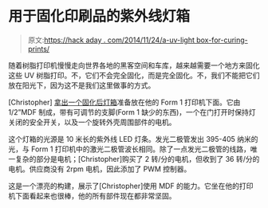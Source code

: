 # 用于固化印刷品的紫外线灯箱

> 原文:[https://hack aday . com/2014/11/24/a-uv-light box-for-curing-prints/](https://hackaday.com/2014/11/24/a-uv-lightbox-for-curing-prints/)

随着树脂打印机慢慢走向世界各地的黑客空间和车库，越来越需要一个地方来固化这些 UV 树脂打印。不，它们不会完全固化，而是完全固化。不，我们不能把它们放在阳光下，因为这不是我们这里做事的方式。

[Christopher] [拿出一个固化后灯箱](http://forum.formlabs.com/t/a-diy-uv-post-cure-lightbox-you-too-can-make/2732)准备放在他的 Form 1 打印机下面。它由 1/2”MDF 制成，带有可调节的支脚(Form 1 缺少的东西)，一个在门打开时保持灯关闭的安全开关，以及一个旋转外壳周围部件的电机。

这个灯箱的光源是 10 米长的紫外线 LED 灯条。发光二极管发出 395-405 纳米的光，与 Form 1 打印机中的激光二极管波长相同。除了一点发光二极管的线路，唯一复杂的部分是电机；[Christopher]购买了 2 转/分的电机，但收到了 36 转/分的电机。供应商没有 2rpm 电机，因此添加了 PWM 控制器。

这是一个漂亮的构建，展示了[Christopher]使用 MDF 的能力。它坐在他的打印机下面看起来也很棒，他的所有部件现在都非常坚固。